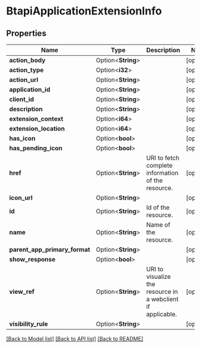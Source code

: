# BtapiApplicationExtensionInfo

## Properties

Name | Type | Description | Notes
------------ | ------------- | ------------- | -------------
**action_body** | Option<**String**> |  | [optional]
**action_type** | Option<**i32**> |  | [optional]
**action_url** | Option<**String**> |  | [optional]
**application_id** | Option<**String**> |  | [optional]
**client_id** | Option<**String**> |  | [optional]
**description** | Option<**String**> |  | [optional]
**extension_context** | Option<**i64**> |  | [optional]
**extension_location** | Option<**i64**> |  | [optional]
**has_icon** | Option<**bool**> |  | [optional]
**has_pending_icon** | Option<**bool**> |  | [optional]
**href** | Option<**String**> | URI to fetch complete information of the resource. | [optional]
**icon_url** | Option<**String**> |  | [optional]
**id** | Option<**String**> | Id of the resource. | [optional]
**name** | Option<**String**> | Name of the resource. | [optional]
**parent_app_primary_format** | Option<**String**> |  | [optional]
**show_response** | Option<**bool**> |  | [optional]
**view_ref** | Option<**String**> | URI to visualize the resource in a webclient if applicable. | [optional]
**visibility_rule** | Option<**String**> |  | [optional]

[[Back to Model list]](../README.md#documentation-for-models) [[Back to API list]](../README.md#documentation-for-api-endpoints) [[Back to README]](../README.md)



